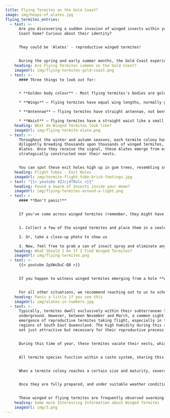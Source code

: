 ```yaml
---
title: Flying Termites on the Gold Coast?
image: img/heaps-of-alates.jpg
flying_termites_entries:
  - text: >-
      Are you discovering a sudden invasion of winged insects within your Gold
      Coast home? Curious about their identity? 


      They could be 'Alates' - reproductive winged termites!


      During the spring and early summer months, the Gold Coast experiences warm and humid nights, creating the ideal environment for reproductive termites to embark on mass flights in search of a mate to establish their own colonies. It's almost eerie how colonies throughout South East Queensland synchronize their activities for this night of opportunity!
    heading: Are Flying Termites common on the Gold Coast?
    imageUrl: img/flying-termites-gold-coast.png
  - text: >-
      #### Three things to look out for:


      * **Golden body colour** - Most flying termites's bodies are golden brown in colour.

      * **Wings** – flying termites have equal wing lengths, normally grey in colour. They do shed them once they land, so you might find a pile in your bathroom.

      * **Antennae** – flying termites have straight antennae, not bent like black ants'.

      * **Waist** – flying termites have a straight waist like a small cigar. Not pinched waist of flying black ants.
    heading: What do Winged Termites look like?
    imageUrl: img/flying-termite-alate.png
  - text: >-
      Throughout the winter and autumn seasons, each termite colony has been
      diligently breeding thousands upon thousands of winged termites, known as
      Alates. Once they receive the signal, these Alates emerge from exit holes
      strategically constructed near their nests.


      You can spot these exit holes high up in gum trees, resembling small wounds, or on the ground as 'mud towers'. The higher the exit hole, the better the chances for the winged termites to launch into the air and catch the breeze since they aren't particularly adept flyers. Essentially, they rely on the wind to carry them wherever it may lead.
    heading: Flight Tubes - Exit Holes
    imageUrl: img/termite-flight-tube-brick-footings.jpg
  - text: "{{< youtube 4ZJcj4T8ulc >}}"
    heading: Found a Swarm of Insects inside your Home?
    imageUrl: img/flying-termites-around-a-light.png
  - text: >
      #### **Don't panic!**


      If you've come across winged termites (remember, they might have already shed their wings) in your home, follow these steps:


      1. Collect a few of the winged termites and place them in a sealed plastic bag, then refrigerate them. This will help us accurately identify them as termites and not just ordinary black ants.

      2. Or, take a close-up photo to show us

      3. Now, feel free to grab a can of insect spray and eliminate any termites you see. We understand the urge!
    heading: What Should I Do If I Find Winged Termites?
    imageUrl: img/flying-termites.png
  - text: >-
      {{< youtube 2pXWcDuC-Q8 >}}


      If you happen to witness winged termites emerging from a hole **within** your home, it's time to act urgently! Contact us right away.


      For all other situations, we recommend reaching out to us to schedule a comprehensive termite inspection. This will provide you with peace of mind, ensuring there are no termite-related issues in your home or garden.
    heading: Panic a little if you see this
    imageUrl: img/alates-in-numbers.jpg
  - text: >-
      Typically, termites dwell exclusively within their subterranean tunnels
      underground. However, between November and March, a common sight is the
      emergence of reproductive termites taking flight, especially in the humid
      regions of South East Queensland. The high humidity during this season is
      not just attractive but necessary for their reproductive process.


      During this time of year, these termites vacate their nests, which can be found in trees, tree stumps, bushland, and even within homes, to embark on flights and establish new colonies. 


      All termite species function within a caste system, sharing this trait with ants as their only notable commonality. Among their castes are the winged reproductive alates, often referred to as flying termites. While they can be mistaken for flying ants, distinguishing between them is relatively straightforward.


      When a termite colony reaches a certain size and maturity, several thousand reproductive termites undergo wing development in preparation for a once-in-a-lifetime flight. This process can take several months, during which they receive the best nourishment and care. 


      Once they are fully prepared, and under suitable weather conditions (some swarm after rain, but most do so during highly humid conditions, typically at dusk), thousands upon thousands of them take flight from their nests in the area, primed to establish new colonies.


      These winged or flying termites are frequently observed swarming around lights, whether they are streetlights or outdoor lights left on. It is here that they encounter other termites of the same species, also swarming from their respective colonies. After this encounter, the fertilized Alates shed their wings and search for a suitable location to create a nest and initiate a new colony.
    heading: Some more Interesting Information about Winged Termites
    imageUrl: img/3.png
---
```

